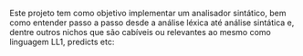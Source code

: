 Este projeto tem como objetivo implementar um analisador sintático, bem como entender passo a passo desde a análise léxica até análise sintática e, dentre outros nichos que são cabíveis ou relevantes ao mesmo como linguagem LL1, predicts etc:
